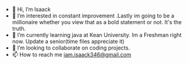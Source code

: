 - 👋 Hi, I’m Isaack
- 👀 I’m interested in constant improvement .Lastly im going to be a millionaire whether you view that as a bold statement or not. It's the truth.
- 🌱 I’m currently learning java at Kean University. Im a Freshman right now. Update a senior(time files appreciate it)
- 💞️ I’m looking to collaborate on coding projects.
- 📫 How to reach me iam.isaack346@gmail.com

<!---
Isaack346/Isaack346 is a ✨ special ✨ repository because its `README.md` (this file) appears on your GitHub profile.
You can click the Preview link to take a look at your changes.
--->
